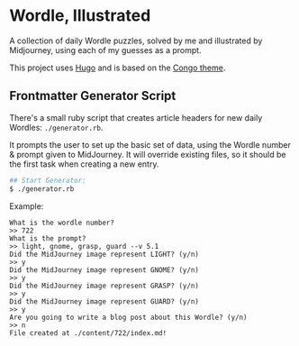 # Wordle, Illustrated

A collection of daily Wordle puzzles, solved by me and illustrated by Midjourney, using each of my guesses as a prompt.

This project uses [Hugo](https://gohugo.io/) and is based on the [Congo theme](https://github.com/jpanther/congo).

## Frontmatter Generator Script

There's a small ruby script that creates article headers for new daily Wordles: `./generator.rb`.

It prompts the user to set up the basic set of data, using the Wordle number & prompt given to MidJourney. It will override existing files, so it should be the first task when creating a new entry.

```bash
## Start Generator:
$ ./generator.rb
```

Example:

```shell
What is the wordle number?
>> 722
What is the prompt?
>> light, gnome, grasp, guard --v 5.1
Did the MidJourney image represent LIGHT? (y/n)
>> y
Did the MidJourney image represent GNOME? (y/n)
>> y
Did the MidJourney image represent GRASP? (y/n)
>> y
Did the MidJourney image represent GUARD? (y/n)
>> y
Are you going to write a blog post about this Wordle? (y/n)
>> n
File created at ./content/722/index.md!
```
